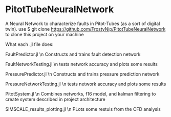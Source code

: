 # PitotTubeNeuralNetwork
A Neural Network to characterize faults in Pitot-Tubes (as a sort of digital twin).
use $ git clone https://github.com/FrostyNip/PitotTubeNeuralNetwork to clone this project on your machine

What each .jl file does:

FaultPredictor.jl \n
Constructs and trains fault detection network
 
FaultNetworkTesting.jl \n
tests network accuracy and plots some results
  
PressurePredictor.jl \n
Constructs and trains pressure prediction network
  
PressureNetworkTesting.jl \n
tests network accuracy and plots some results
  
PitotSystem.jl \n
Combines networks, f16 model, and kalman filtering to create system described in project architecture
  
SIMSCALE_results_plotting.jl \n
PLots some restuls from the CFD analysis
